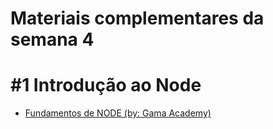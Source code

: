 # Materiais complementares da semana 4
# #1 Introdução ao Node

* [Fundamentos de NODE (by: Gama Academy)](https://drive.google.com/file/d/16IyqLcI2XzUIHQlyk-fe0W__ZgZZS1UZ/view)